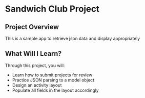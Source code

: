 # Sandwich Club Project

## Project Overview
This is a sample app to retrieve json data and display appropriately


## What Will I Learn?
Through this project, you will:
- Learn how to submit projects for review
- Practice JSON parsing to a model object
- Design an activity layout
- Populate all fields in the layout accordingly
